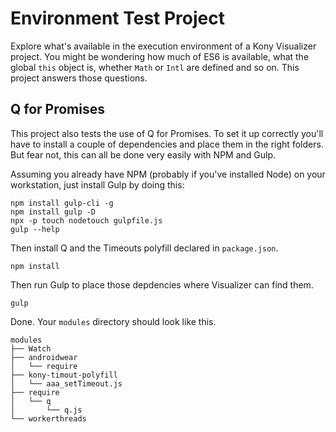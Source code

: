 # Environment Test Project

Explore what's available in the execution environment of a Kony Visualizer project.
You might be wondering how much of ES6 is available, what the global `this`
object is, whether `Math` or `Intl` are defined and so on. This project answers
those questions.

## Q for Promises

This project also tests the use of Q for Promises.
To set it up correctly you'll have to install a couple of dependencies and place
them in the right folders. But fear not, this can all be done very easily with
NPM and Gulp.

Assuming you already have NPM (probably if you've installed Node) on your
workstation, just install Gulp by doing this:

```
npm install gulp-cli -g
npm install gulp -D
npx -p touch nodetouch gulpfile.js
gulp --help
```

Then install Q and the Timeouts polyfill declared in `package.json`.
```
npm install
```

Then run Gulp to place those depdencies where Visualizer can find them.
```
gulp
```

Done. Your `modules` directory should look like this.

```
modules
├── Watch
├── androidwear
│   └── require
├── kony-timout-polyfill
│   └── aaa_setTimeout.js
├── require
│   └── q
│       └── q.js
└── workerthreads
```
